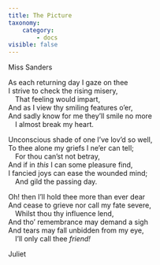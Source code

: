 ```yaml
---
title: The Picture
taxonomy:
    category:
        - docs
visible: false
---
```


<div class="author">Miss Sanders</div>

As each returning day I gaze on thee  
I strive to check the rising misery,  
&emsp;That feeling would impart,  
And as I view thy smiling features o’er,  
And sadly know for me they’ll smile no more  
&emsp;I almost break my heart.

Unconscious shade of one I’ve lov’d so well,  
To thee alone my griefs I ne’er can tell;  
&emsp;For thou can’st not betray,  
And if in *this* I can some pleasure find,  
I fancied joys can ease the wounded mind;  
&emsp;And gild the passing day.

Oh! then I’ll hold thee more than ever dear  
And cease to grieve nor call my fate severe,  
&emsp;Whilst thou thy influence lend,  
And tho’ remembrance may demand a sigh  
And tears may fall unbidden from my eye,  
&emsp;I’ll only call thee *friend!*

Juliet